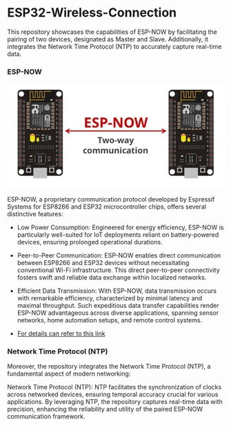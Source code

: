 # ESP32-Wireless-Connection

This repository showcases the capabilities of ESP-NOW by facilitating the pairing of two devices, designated as Master and Slave. Additionally, it integrates the Network Time Protocol (NTP) to accurately capture real-time data.

### ESP-NOW

<img src="https://github.com/Roey0204/ESP32-Wireless-Connection/blob/main/ESP-NOW%20pairing/img/esp-now.PNG">

ESP-NOW, a proprietary communication protocol developed by Espressif Systems for ESP8266 and ESP32 microcontroller chips, offers several distinctive features:

- Low Power Consumption: Engineered for energy efficiency, ESP-NOW is particularly well-suited for IoT deployments reliant on battery-powered devices, ensuring prolonged operational durations.
  
- Peer-to-Peer Communication: ESP-NOW enables direct communication between ESP8266 and ESP32 devices without necessitating conventional Wi-Fi infrastructure. This direct peer-to-peer connectivity fosters swift and reliable data exchange within localized networks.
  
- Efficient Data Transmission: With ESP-NOW, data transmission occurs with remarkable efficiency, characterized by minimal latency and maximal throughput. Such expeditious data transfer capabilities render ESP-NOW advantageous across diverse applications, spanning sensor networks, home automation setups, and remote control systems.
  
- [For details can refer to this link ](https://www.espressif.com/en/solutions/low-power-solutions/esp-now) 

### Network Time Protocol (NTP)
Moreover, the repository integrates the Network Time Protocol (NTP), a fundamental aspect of modern networking:

Network Time Protocol (NTP): NTP facilitates the synchronization of clocks across networked devices, ensuring temporal accuracy crucial for various applications. By leveraging NTP, the repository captures real-time data with precision, enhancing the reliability and utility of the paired ESP-NOW communication framework.


